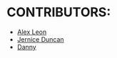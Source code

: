 # CONTRIBUTORS:


- [Alex Leon](https://github.com/aleon510)
- [Jernice Duncan](https://github.com/jerniceduncan)
- [Danny](https://github.com/dannythedeveloper1)